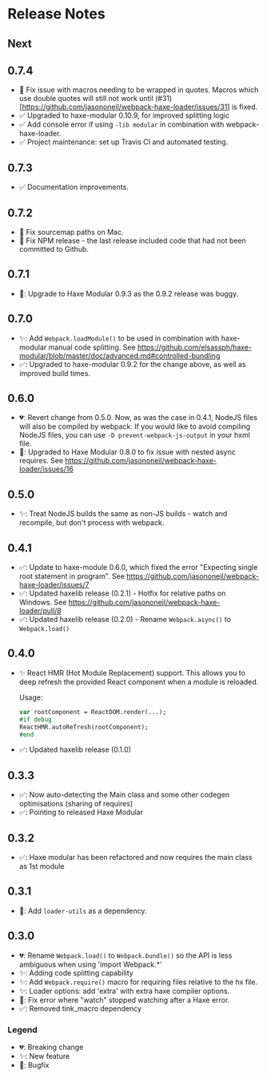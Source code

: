 # Release Notes

## Next

## 0.7.4

* 🐛 Fix issue with macros needing to be wrapped in quotes.
  Macros which use double quotes will still not work until
  (#31)[https://github.com/jasononeil/webpack-haxe-loader/issues/31] is fixed.
* ✅ Upgraded to haxe-modular 0.10.9, for improved splitting logic
* ✅ Add console error if using `-lib modular` in combination with webpack-haxe-loader.
* ✅ Project maintenance: set up Travis CI and automated testing.

## 0.7.3

* ✅ Documentation improvements.

## 0.7.2

* 🐛 Fix sourcemap paths on Mac.
* 🐛 Fix NPM release - the last release included code that had not been committed to Github.

## 0.7.1

* 🐛: Upgrade to Haxe Modular 0.9.3 as the 0.9.2 release was buggy.

## 0.7.0

* ✨: Add `Webpack.loadModule()` to be used in combination with haxe-modular manual code splitting. See https://github.com/elsassph/haxe-modular/blob/master/doc/advanced.md#controlled-bundling
* ✅: Upgraded to haxe-modular 0.9.2 for the change above, as well as improved build times.

## 0.6.0

* 💔: Revert change from 0.5.0. Now, as was the case in 0.4.1, NodeJS files will
  also be compiled by webpack. If you would like to avoid compiling NodeJS files,
  you can use `-D prevent-webpack-js-output` in your hxml file.
* 🐛: Upgraded to Haxe Modular 0.8.0 to fix issue with nested async requires.
  See https://github.com/jasononeil/webpack-haxe-loader/issues/16

## 0.5.0

* ✨: Treat NodeJS builds the same as non-JS builds - watch and recompile, but don't process with webpack.

## 0.4.1

* ✅: Update to haxe-module 0.6.0, which fixed the error "Expecting single root statement in program". See https://github.com/jasononeil/webpack-haxe-loader/issues/7
* ✅: Updated haxelib release (0.2.1) - Hotfix for relative paths on Windows. See https://github.com/jasononeil/webpack-haxe-loader/pull/8
* ✅: Updated haxelib release (0.2.0) - Rename `Webpack.async()` to `Webpack.load()`

## 0.4.0

* ✨ React HMR (Hot Module Replacement) support. This allows you to deep refresh the provided React component when a module is reloaded.

  Usage:

  ```haxe
  var rootComponent = ReactDOM.render(...);
  #if debug
  ReactHMR.autoRefresh(rootComponent);
  #end
  ```

* ✅: Updated haxelib release (0.1.0)

## 0.3.3

* ✅: Now auto-detecting the Main class and some other codegen optimisations (sharing of requires)
* ✅: Pointing to released Haxe Modular

## 0.3.2

* ✅: Haxe modular has been refactored and now requires the main class as 1st module

## 0.3.1

* 🐛: Add `loader-utils` as a dependency.

## 0.3.0

* 💔: Rename `Webpack.load()` to `Webpack.bundle()` so the API is less ambiguous when using 'import Webpack.\*'
* ✨: Adding code splitting capability
* ✨: Add `Webpack.require()` macro for requiring files relative to the hx file.
* ✨: Loader options: add 'extra' with extra haxe compiler options.
* 🐛: Fix error where "watch" stopped watching after a Haxe error.
* ✅: Removed tink_macro dependency

### Legend

* 💔: Breaking change
* ✨: New feature
* 🐛: Bugfix
